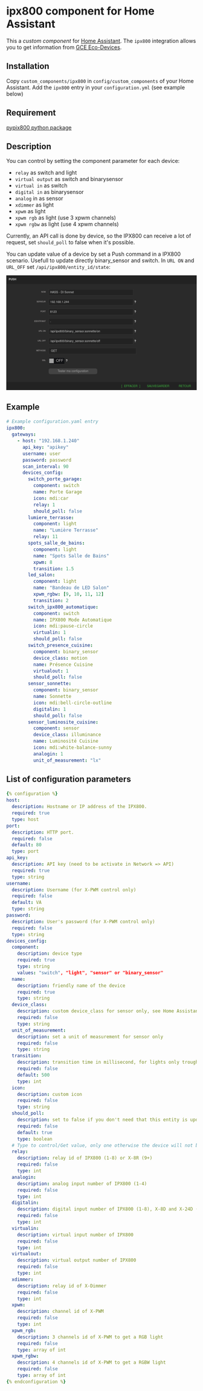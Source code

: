 # ipx800 component for Home Assistant

This a _custom component_ for [Home Assistant](https://www.home-assistant.io/).
The `ipx800` integration allows you to get information from [GCE Eco-Devices](http://gce-electronics.com/).

## Installation

Copy `custom_components/ipx800` in `config/custom_components` of your Home Assistant.
Add the `ipx800` entry in your `configuration.yml` (see example below)

## Requirement

[pypix800 python package](https://github.com/Aohzan/pypx800)

## Description

You can control by setting the component parameter for each device:

- `relay` as switch and light
- `virtual output` as switch and binarysensor
- `virtual in` as switch
- `digital in` as binarysensor
- `analog` in as sensor
- `xdimmer` as light
- `xpwm` as light
- `xpwm rgb` as light (use 3 xpwm channels)
- `xpwm rgbw` as light (use 4 xpwm channels)

Currently, an API call is done by device, so the IPX800 can receive a lot of request, set `should_poll` to false when it's possible.

You can update value of a device by set a Push command in a IPX800 scenario. Usefull to update directly binary_sensor and switch.
In `URL ON` and `URL_OFF` set `/api/ipx800/entity_id/state`:

![PUSH configuration example](ipx800_push_configuration_example.png)

## Example

```yaml
# Example configuration.yaml entry
ipx800:
  gateways:
    - host: "192.168.1.240"
      api_key: "apikey"
      username: user
      password: password
      scan_interval: 90
      devices_config:
        switch_porte_garage:
          component: switch
          name: Porte Garage
          icon: mdi:car
          relay: 1
          should_poll: false
        lumiere_terrasse:
          component: light
          name: "Lumière Terrasse"
          relay: 11
        spots_salle_de_bains:
          component: light
          name: "Spots Salle de Bains"
          xpwm: 8
          transition: 1.5
        led_salon:
          component: light
          name: "Bandeau de LED Salon"
          xpwm_rgbw: [9, 10, 11, 12]
          transition: 2
        switch_ipx800_automatique:
          component: switch
          name: IPX800 Mode Automatique
          icon: mdi:pause-circle
          virtualin: 1
          should_poll: false
        switch_presence_cuisine:
          component: binary_sensor
          device_class: motion
          name: Présence Cuisine
          virtualout: 1
          should_poll: false
        sensor_sonnette:
          component: binary_sensor
          name: Sonnette
          icon: mdi:bell-circle-outline
          digitalin: 1
          should_poll: false
        sensor_luminosite_cuisine:
          component: sensor
          device_class: illuminance
          name: Luminosité Cuisine
          icon: mdi:white-balance-sunny
          analogin: 1
          unit_of_measurement: "lx"
```

## List of configuration parameters

```yaml
{% configuration %}
host:
  description: Hostname or IP address of the IPX800.
  required: true
  type: host
port:
  description: HTTP port.
  required: false
  default: 80
  type: port
api_key:
  description: API key (need to be activate in Network => API)
  required: true
  type: string
username:
  description: Username (for X-PWM control only)
  required: false
  default: VA
  type: string
password:
  description: User's password (for X-PWM control only)
  required: false
  type: string
devices_config:
  component:
    description: device type
    required: true
    type: string
    values: "switch", "light", "sensor" or "binary_sensor"
  name:
    description: friendly name of the device
    required: true
    type: string
  device_class:
    description: custom device_class for sensor only, see Home Assistant
    required: false
    type: string
  unit_of_measurement:
    description: set a unit of measurement for sensor only
    required: false
    type: string
  transition:
    description: transition time in millisecond, for lights only trough X-Dimmer or X-PWM
    required: false
    default: 500
    type: int
  icon:
    description: custom icon
    required: false
    type: string
  should_poll:
    description: set to false if you don't need that this entity is updated, usefull to reduce api call numbers
    required: false
    default: true
    type: boolean
  # Type to control/Get value, only one otherwise the device will not be added
  relay:
    description: relay id of IPX800 (1-8) or X-8R (9+)
    required: false
    type: int
  analogin:
    description: analog input number of IPX800 (1-4)
    required: false
    type: int
  digitalin:
    description: digital input number of IPX800 (1-8), X-8D and X-24D (9+)
    required: false
    type: int
  virtualin:
    description: virtual input number of IPX800
    required: false
    type: int
  virtualout:
    description: virtual output number of IPX800
    required: false
    type: int
  xdimmer:
    description: relay id of X-Dimmer
    required: false
    type: int
  xpwm:
    description: channel id of X-PWM
    required: false
    type: int
  xpwm_rgb:
    description: 3 channels id of X-PWM to get a RGB light
    required: false
    type: array of int
  xpwm_rgbw:
    description: 4 channels id of X-PWM to get a RGBW light
    required: false
    type: array of int
{% endconfiguration %}
```
